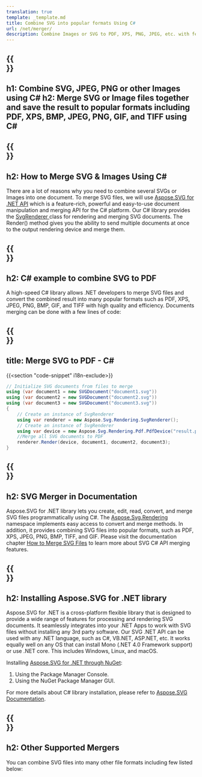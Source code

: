 ```yaml
---
translation: true
template: _template.md
title: Combine SVG into popular formats Using C#
url: /net/merger/
description: Combine Images or SVG to PDF, XPS, PNG, JPEG, etc. with few lines of C# code.
---
```


{{<section banner>}}
---
h1: Combine SVG, JPEG, PNG or other Images using C# 
h2: Merge SVG or Image files together and save the result to popular formats including PDF, XPS, BMP, JPEG, PNG, GIF, and TIFF using C#
---

{{<section overview>}}
---
h2: How to Merge SVG & Images Using C#
---

There are a lot of reasons why you need to combine several SVGs or Images into one document. To merge SVG files, we will use <a href="https://products.aspose.com/svg/net/" target="_blank">Aspose.SVG for .NET API</a> which is a feature-rich, powerful and easy-to-use document manipulation and merging API for the C# platform. Our C# library provides the <a href="https://reference.aspose.com/svg/net/aspose.svg.rendering/svgrenderer/" target="_blank">SvgRenderer </a>class for rendering and merging SVG documents. The Render() method gives you the ability to send multiple documents at once to the output rendering device and merge them. 

{{<section demos>}}
---
h2: C# example to combine SVG to PDF
---

A high-speed C# library allows .NET developers to merge SVG files and convert the combined result into many popular formats such as PDF, XPS, JPEG, PNG, BMP, GIF, and TIFF with high quality and efficiency. Documents merging can be done with a few lines of code:

{{<section code-text>}}
---
title: Merge SVG to PDF - C#
---

{{<section "code-snippet" i18n-exclude>}}

```cs
// Initialize SVG documents from files to merge 
using (var document1 = new SVGDocument("document1.svg"))
using (var document2 = new SVGDocument("document2.svg"))
using (var document3 = new SVGDocument("document3.svg"))
{
    // Create an instance of SvgRenderer
    using var renderer = new Aspose.Svg.Rendering.SvgRenderer();	
    // Create an instance of SvgRenderer
    using var device = new Aspose.Svg.Rendering.Pdf.PdfDevice("result.pdf");
    //Merge all SVG documents to PDF
    renderer.Render(device, document1, document2, document3);                
}
```

{{<section documentation>}}
---
h2: SVG Merger in Documentation
---

Aspose.SVG for .NET library lets you create, edit, read, convert, and merge SVG files programmatically using C#. The [Aspose.Svg.Rendering](https://reference.aspose.com/svg/net/aspose.svg.rendering/) namespace implements easy access to convert and merge methods. In addition, it provides combining SVG  files into popular formats, such as PDF, XPS, JPEG, PNG, BMP, TIFF, and GIF.  Please visit the documentation chapter <a href="https://docs.aspose.com/svg/net/how-to-work-with-aspose-svg-api/how-to-merge-svg-files/" target="_blank">How to Merge SVG Files</a> to learn more about SVG C# API merging features.

{{<section installing>}}
---
h2: Installing Aspose.SVG for .NET library
---

Aspose.SVG for .NET is a cross-platform flexible library that is designed to provide a wide range of features for processing and rendering SVG documents. It seamlessly integrates into your .NET Apps to work with SVG files without installing any 3rd party software.  Our SVG .NET API can be used with any .NET language, such as C#, VB.NET, ASP.NET, etc. It works equally well on any OS that can install Mono (.NET 4.0 Framework support) or use .NET core.  This includes Windows, Linux, and macOS.

Installing <a href="https://www.nuget.org/packages/Aspose.SVG" target="_blank">Aspose.SVG for .NET through NuGet</a>:

1. Using the Package Manager Console. 
2. Using the NuGet Package Manager GUI.</br>  

  For more details about C# library installation, please refer to [Aspose.SVG Documentation](https://docs.aspose.com/svg/net/getting-started/installation/).

{{<section other-mergers>}}
---
h2: Other Supported Mergers
---

You can combine SVG files into many other file formats including few listed below: